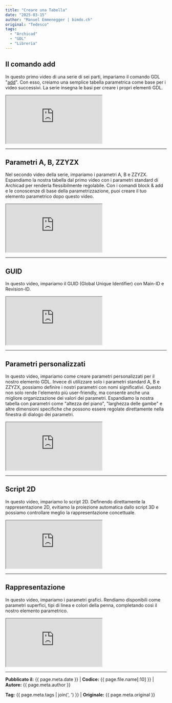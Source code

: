 ```yaml
---
title: "Creare una Tabella"
date: "2025-03-15"
author: "Manuel Emmenegger | bimdo.ch"
original: "Tedesco"
tags:
  - "Archicad"
  - "GDL"
  - "Libreria"
---
```


## Il comando add
In questo primo video di una serie di sei parti, impariamo il comando GDL "[add](https://www.selfgdl.de/1_ko_trafos/3d_komplex/add/)". Con esso, creiamo una semplice tabella parametrica come base per i video successivi. La serie insegna le basi per creare i propri elementi GDL.

<div class="video-container">
  <iframe src="https://www.youtube.com/embed/ZytW7UfwC9s?si=ZyVCMqosC149JMza" 
          allowfullscreen>
  </iframe>
</div>

---
## Parametri A, B, ZZYZX
Nel secondo video della serie, impariamo i parametri A, B e ZZYZX. Espandiamo la nostra tabella dal primo video con i parametri standard di Archicad per renderla flessibilmente regolabile. Con i comandi block & add e le conoscenze di base della parametrizzazione, puoi creare il tuo elemento parametrico dopo questo video.


<div class="video-container">
  <iframe src="https://www.youtube.com/embed/lGNPY3GEyAs?si=YYnYNzhV0aKFWK6i" 
          allowfullscreen>
  </iframe>
</div>

---
## GUID
In questo video, impariamo il GUID (Global Unique Identifier) con Main-ID e Revision-ID.

<div class="video-container">
  <iframe src="https://www.youtube.com/embed/PpHViaJAAuo?si=qujUAjDpXvXv9cbS" 
          allowfullscreen>
  </iframe>
</div>

---
## Parametri personalizzati
In questo video, impariamo come creare parametri personalizzati per il nostro elemento GDL. Invece di utilizzare solo i parametri standard A, B e ZZYZX, possiamo definire i nostri parametri con nomi significativi. Questo non solo rende l'elemento più user-friendly, ma consente anche una migliore organizzazione dei valori dei parametri. Espandiamo la nostra tabella con parametri come "altezza del piano", "larghezza delle gambe" e altre dimensioni specifiche che possono essere regolate direttamente nella finestra di dialogo dei parametri.


<div class="video-container">
  <iframe src="https://www.youtube.com/embed/t_RrLN7woy4?si=N29LdYyi4HX0PXUd" 
          allowfullscreen>
  </iframe>
</div>


---
## Script 2D

In questo video, impariamo lo script 2D. Definendo direttamente la rappresentazione 2D, evitiamo la proiezione automatica dallo script 3D e possiamo controllare meglio la rappresentazione concettuale.

<div class="video-container">
  <iframe src="https://www.youtube.com/embed/5kHt9x0TCj0?si=kK0NcAvxFSMF1E1h" 
          allowfullscreen>
  </iframe>
</div>

---
## Rappresentazione
In questo video, impariamo i parametri grafici. Rendiamo disponibili come parametri superfici, tipi di linea e colori della penna, completando così il nostro elemento parametrico.

<div class="video-container">
  <iframe src="https://www.youtube.com/embed/gzHP-n5mRKk?si=4QRRuRR98dL2olLE" 
          allowfullscreen>
  </iframe>
</div>

---
**Pubblicato il:** {{ page.meta.date }} | **Codice:** {{ page.file.name[:10] }}  | **Autore:** {{ page.meta.author }}

**Tag:** {{ page.meta.tags | join(', ') }} | **Originale:** {{ page.meta.original }}